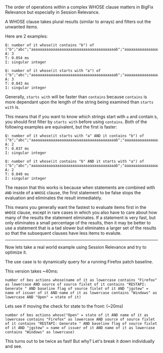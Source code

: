 The order of operations within a complex WHOSE clause matters in BigFix Relevance but especially in Session Relevance.

A WHOSE clause takes plural results (similar to arrays) and filters out the unwanted items.

Here are 2 examples:

    Q: number of it whose(it contains "b") of ("b";"abc";"aaaaaaaaaaaaaaaaaaaaaaaaaaaaaaaaaaaaaaab";"aaaaaaaaaaaaaaaaac")
    A: 3
    T: 0.054 ms
    I: singular integer

    Q: number of it whose(it starts with "a") of ("b";"abc";"aaaaaaaaaaaaaaaaaaaaaaaaaaaaaaaaaaaaaaab";"aaaaaaaaaaaaaaaaac")
    A: 3
    T: 0.043 ms
    I: singular integer
    
Generally, `starts with` will be faster than `contains` because `contains` is more dependant upon the length of the string being examined than `starts with` is.

This means that if you want to know which strings start with `a` and contain `b`, you should first filter by `starts with` before using `contains`. Both of the following examples are equivalent, but the first is faster:

    Q: number of it whose(it starts with "a" AND it contains "b") of ("b";"abc";"aaaaaaaaaaaaaaaaaaaaaaaaaaaaaaaaaaaaaaab";"aaaaaaaaaaaaaaaaac")
    A: 2
    T: 0.037 ms
    I: singular integer

    Q: number of it whose(it contains "b" AND it starts with "a") of ("b";"abc";"aaaaaaaaaaaaaaaaaaaaaaaaaaaaaaaaaaaaaaab";"aaaaaaaaaaaaaaaaac")
    A: 2
    T: 0.049 ms
    I: singular integer

The reason that this works is because when statements are combined with `AND` inside of a `WHOSE` clause, the first statement to be false stops the evaluation and eliminates the result immediately.

This means you generally want the fastest to evaluate items first in the `WHOSE` clause, except in rare cases in which you also have to care about how many of the results the statement eliminates. If a statement is very fast, but only eliminates a small percentage of the results, then it may be better to use a statement that is a tad slower but eliminates a larger set of the results so that the subsequent clauses have less items to evalute. 

-----

Now lets take a real world example using Session Relevance and try to optimize it. 

The use case is to dynamically query for a running Firefox patch baseline.

This version takes ~40ms:

    number of bes actions whose(name of it as lowercase contains "Firefox" as lowercase AND source of source fixlet of it contains "RESTAPI: Generate " AND baseline flag of source fixlet of it AND "jgstew" = name of issuer of it AND name of it as lowercase contains "Windows" as lowercase AND "Open" = state of it)

Lets see if moving the check for state to the front: (~20ms)

    number of bes actions whose("Open" = state of it AND name of it as lowercase contains "Firefox" as lowercase AND source of source fixlet of it contains "RESTAPI: Generate " AND baseline flag of source fixlet of it AND "jgstew" = name of issuer of it AND name of it as lowercase contains "Windows" as lowercase)

This turns out to be twice as fast! But why? Let's break it down individually and see.

